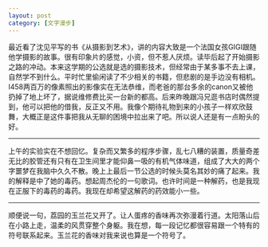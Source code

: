 ```yaml
---
layout: post
category: [文字漫步]
---
```


最近看了沈见平写的书《从摄影到艺术》，讲的内容大致是一个法国女孩GIGI跟随他学摄影的故事。很有印象片的感觉，小资，但不惹人厌烦。读毕后起了开始摄影之路的冲动。本来这学期的公选就是选的摄影技术，但经常由于某多事不去上课，自然学不到什么。平时忙里偷闲读了不少相关的书籍，但悲剧的是手边没有相机。I458两百万的像素照出的影像实在无法恭维，而老爸的那台多余的canon又被他扔掉了地上坏了，据说维修费比买一台新的都高。后来昨晚跟冯兄逛书店时偶然提到，他可以把他的借我，反正又不用。我像个期待礼物到来的小孩子一样欢欣鼓舞，大概正是这件事把我从无聊的困境中拉出来了吧。所以说人还是有一点盼头的好。

* * *

上午的实验实在不想回忆。复杂而又繁多的程序步骤，乱七八糟的装置，质量奇差无比的胶管还有只有在卫生间里才能仰鼻一吸的有机气体味道，组成了大大的两个字噩梦在我脑中久久不散。晚上上最后一节公选的时候头莫名其妙的痛了起来。我的解释是中了她的毒药。想起周杰伦的一句歌词。也许时间是一种解药，也是我现在正服下的毒药的毒药。我现在却希望这解药的药效能小一些。

* * *

顺便说一句，荔园的玉兰花又开了。让人蛋疼的香味再次弥漫着行道。太阳落山后在小路上走，温柔的风贯穿整个身躯。我在想，每一段记忆都很容易跟一个特有的符号联系起来。玉兰花的香味对我来说也算是一个符号了。